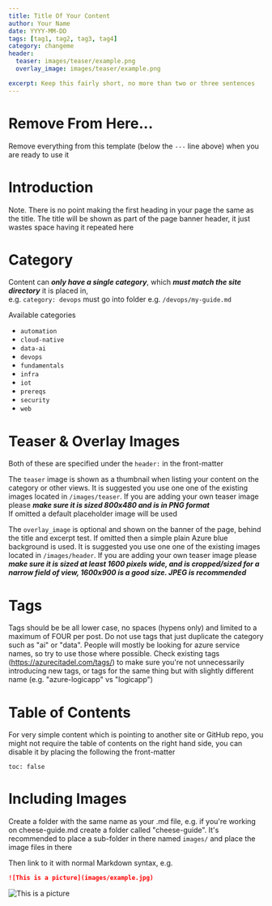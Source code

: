 ```yaml
---
title: Title Of Your Content
author: Your Name
date: YYYY-MM-DD
tags: [tag1, tag2, tag3, tag4]
category: changeme
header:
  teaser: images/teaser/example.png
  overlay_image: images/teaser/example.png

excerpt: Keep this fairly short, no more than two or three sentences 
---
```

# Remove From Here...
Remove everything from this template (below the `---` line above) when you are ready to use it

# Introduction
Note. There is no point making the first heading in your page the same as the title. The title will be shown as part of the page banner header, it just wastes space having it repeated here


# Category
Content can ***only have a single category***, which ***must match the site directory*** it is placed in,  
e.g. `category: devops` must go into folder e.g. `/devops/my-guide.md`

Available categories
- `automation`
- `cloud-native`
- `data-ai`
- `devops`
- `fundamentals`
- `infra`
- `iot`
- `prereqs`
- `security`
- `web`


# Teaser & Overlay Images
Both of these are specified under the `header:` in the front-matter

The `teaser` image is shown as a thumbnail when listing your content on the category or other views. It is suggested you use one one of the existing images located in `/images/teaser`. If you are adding your own teaser image please ***make sure it is sized 800x480 and is in PNG format***  
If omitted a default placeholder image will be used

The `overlay_image` is optional and shown on the banner of the page, behind the title and excerpt test. If omitted then a simple plain Azure blue background is used. It is suggested you use one one of the existing images located in `/images/header`. If you are adding your own teaser image please ***make sure it is sized at least 1600 pixels wide, and is cropped/sized for a narrow field of view, 1600x900 is a good size. JPEG is recommended***


# Tags
Tags should be be all lower case, no spaces (hypens only) and limited to a maximum of FOUR per post. Do not use tags that just duplicate the category such as "ai" or "data". People will mostly be looking for azure service names, so try to use those where possible. Check existing tags (https://azurecitadel.com/tags/) to make sure you're not unnecessarily introducing new tags, or tags for the same thing but with slightly different name (e.g. "azure-logicapp" vs "logicapp")


# Table of Contents
For very simple content which is pointing to another site or GitHub repo, you might not require the table of contents on the right hand side, you can disable it by placing the following the front-matter
```
toc: false
```


# Including Images
Create a folder with the same name as your .md file, e.g. if you're working on cheese-guide.md create a folder called "cheese-guide". It's recommended to place a sub-folder in there named `images/` and place the image files in there

Then link to it with normal Markdown syntax, e.g.

```md
![This is a picture](images/example.jpg)
```

![This is a picture](images/example.jpg)